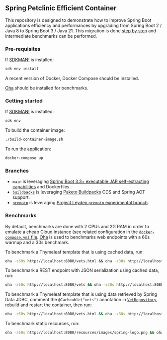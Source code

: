 ## Spring Petclinic Efficient Container

This repository is designed to demonstrate how to improve Spring Boot applications efficiency and performances by upgrading from Spring Boot 2 / Java 8 to Spring Boot 3 / Java 21. This migration is done [step by step](https://github.com/sdeleuze/petclinic-efficient-container/commits/main/) and intermediate benchmarks can be performed.

### Pre-requisites

If [SDKMAN!](https://sdkman.io/) is installed:
```bash
sdk env install
```

A recent version of Docker, Docker Compose should be installed.

[Oha](https://github.com/hatoo/oha) should be installed for benchmarks.

### Getting started

If [SDKMAN!](https://sdkman.io/) is installed:
```bash
sdk env
```

To build the container image:
```bash
./build-container-image.sh
```

To run the application:
```bash
docker-compose up
```

### Branches
- `main` is leveraging [Spring Boot 3.3+ executable JAR self-extracting capabilities](https://docs.spring.io/spring-boot/reference/deployment/efficient.html#deployment.efficient.unpacking) and Dockerfiles.
- [`buildpacks`](https://github.com/sdeleuze/petclinic-efficient-container/tree/buildpacks) is leveraging [Paketo Buildpacks](https://github.com/paketo-buildpacks/spring-boot) CDS and Spring AOT support.
- [`premain`](https://github.com/sdeleuze/petclinic-efficient-container/tree/premain) is leveraging [Project Leyden `premain` experimental branch](https://github.com/openjdk/leyden/tree/premain).

### Benchmarks

By default, benchmarks are done with 2 CPUs and 2G RAM in order to emulate a cheap Cloud instance (see related
configuration in the [`docker-compose.yml` file](https://github.com/sdeleuze/petclinic-efficient-container/blob/main/docker-compose.yml). [Oha](https://github.com/hatoo/oha) is used to benchmarks web endpoints with a 60s warmup and a 30s benchmark.  

To benchmark a Thymeleaf template that is using cached data, run:
```bash
oha -z60s http://localhost:8080/vets.html && oha -z30s http://localhost:8080/vets.html
```

To benchmark a REST endpoint with JSON serialization using cached data, run:
```bash
oha -z60s http://localhost:8080/vets && oha -z30s http://localhost:8080/vets
```

To benchmark a Thymeleaf template that is using data retrieved by Spring Data JDBC, comment the `@Cacheable("vets")` annotation in [`VetRepository`](https://github.com/sdeleuze/petclinic-efficient-container/blob/8a387727b455866a66332e238ea79a88bf43e08f/src/main/java/org/springframework/samples/petclinic/vet/VetRepository.java#L38), rebuild and restart the container, then run:
```bash
oha -z60s http://localhost:8080/vets.html && oha -z30s http://localhost:8080/vets.html
```

To benchmark static resources, run:
```bash
oha -z60s http://localhost:8080/resources/images/spring-logo.png && oha -z30s http://localhost:8080/resources/images/spring-logo.png
```
